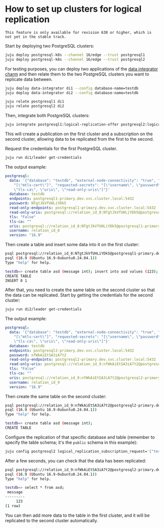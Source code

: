 # How to set up clusters for logical replication

```{caution}
This feature is only available for revision 630 or higher, which is not yet in the stable track.
```

Start by deploying two PostgreSQL clusters:
```sh
juju deploy postgresql-k8s --channel 16/edge --trust postgresql1
juju deploy postgresql-k8s --channel 16/edge --trust postgresql2
```

For testing purposes, you can deploy two applications of the [data integrator charm](https://charmhub.io/data-integrator) and then relate them to the two PostgreSQL clusters you want to replicate data between.
```sh
juju deploy data-integrator di1 --config database-name=testdb
juju deploy data-integrator di2 --config database-name=testdb

juju relate postgresql1 di1
juju relate postgresql2 di2
```

Then, integrate both PostgreSQL clusters:
```sh
juju integrate postgresql1:logical-replication-offer postgresql2:logical-replication
```

This will create a publication on the first cluster and a subscription on the second cluster, allowing data to be replicated from the first to the second.

Request the credentials for the first PostgreSQL cluster.
```sh
juju run di1/leader get-credentials
```

The output example:
```yaml
postgresql:
  data: '{"database": "testdb", "external-node-connectivity": "true", "provided-secrets":
    "[\"mtls-cert\"]", "requested-secrets": "[\"username\", \"password\", \"tls\",
    \"tls-ca\", \"uris\", \"read-only-uris\"]"}'
  database: testdb
  endpoints: postgresql1-primary.dev.svc.cluster.local:5432
  password: NTgtJkVfUHLiYDk5
  read-only-endpoints: postgresql1-primary.dev.svc.cluster.local:5432
  read-only-uris: postgresql://relation_id_8:NTgtJkVfUHLiYDk5@postgresql1-primary.dev.svc.cluster.local:5432/testdb
  tls: "False"
  tls-ca: ""
  uris: postgresql://relation_id_8:NTgtJkVfUHLiYDk5@postgresql1-primary.dev.svc.cluster.local:5432/testdb
  username: relation_id_8
  version: "16.9"
```

Then create a table and insert some data into it on the first cluster:
```sh
psql postgresql://relation_id_8:NTgtJkVfUHLiYDk5@postgresql1-primary.dev.svc.cluster.local:5432/testdb
psql (16.9 (Ubuntu 16.9-0ubuntu0.24.04.1))
Type "help" for help.

testdb=> create table asd (message int); insert into asd values (123);
CREATE TABLE
INSERT 0 1
```

After that, you need to create the same table on the second cluster so that the data can be replicated. Start by getting the credentials for the second cluster:
```sh
juju run di2/leader get-credentials
```

The output example:
```yaml
postgresql:
  data: '{"database": "testdb", "external-node-connectivity": "true", "provided-secrets":
    "[\"mtls-cert\"]", "requested-secrets": "[\"username\", \"password\", \"tls\",
    \"tls-ca\", \"uris\", \"read-only-uris\"]"}'
  database: testdb
  endpoints: postgresql2-primary.dev.svc.cluster.local:5432
  password: nfWkAiEtSA3iA7t2
  read-only-endpoints: postgresql2-primary.dev.svc.cluster.local:5432
  read-only-uris: postgresql://relation_id_9:nfWkAiEtSA3iA7t2@postgresql2-primary.dev.svc.cluster.local:5432/testdb
  tls: "False"
  tls-ca: ""
  uris: postgresql://relation_id_9:nfWkAiEtSA3iA7t2@postgresql2-primary.dev.svc.cluster.local:5432/testdb
  username: relation_id_9
  version: "16.9"
```

Then create the same table on the second cluster:
```sh
psql postgresql://relation_id_9:nfWkAiEtSA3iA7t2@postgresql2-primary.dev.svc.cluster.local:5432/testdb
psql (16.9 (Ubuntu 16.9-0ubuntu0.24.04.1))
Type "help" for help.

testdb=> create table asd (message int);
CREATE TABLE
```

Configure the replication of that specific database and table (remember to specify the table schema; it's the `public` schema in this example):
```sh
juju config postgresql2 logical_replication_subscription_request='{"testdb": ["public.asd"]}'
```

After a few seconds, you can check that the data has been replicated:
```sh
psql postgresql://relation_id_9:nfWkAiEtSA3iA7t2@postgresql2-primary.dev.svc.cluster.local:5432/testdb
psql (16.9 (Ubuntu 16.9-0ubuntu0.24.04.1))
Type "help" for help.

testdb=> select * from asd;
 message
---------
     123
(1 row)
```

You can then add more data to the table in the first cluster, and it will be replicated to the second cluster automatically.
